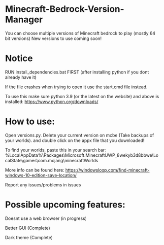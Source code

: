 # Minecraft-Bedrock-Version-Manager
You can choose multiple versions of Minecraft bedrock to play (mostly 64 bit versions)
New versions to use coming soon!

# Notice
RUN install_dependencies.bat FIRST (after installing python if you dont already have it)


If the file crashes when trying to open it use the start.cmd file instead.


To use this make sure python 3.9 (or the latest on the website) and above is installed:
https://www.python.org/downloads/

# How to use:
Open versions.py. Delete your current version on mcbe (Take backups of your worlds).
and double click on the appx file that you downloaded!

To find your worlds, paste this in your search bar:
%LocalAppData%\Packages\Microsoft.MinecraftUWP_8wekyb3d8bbwe\LocalState\games\com.mojang\minecraftWorlds

More info can be found here: https://windowsloop.com/find-minecraft-windows-10-edition-save-location/

Report any issues/problems in issues


# Possible upcoming features:








Doesnt use a web browser (in progress)










Better GUI (Complete)










Dark theme (Complete)

